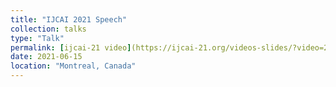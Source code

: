 ```yaml
---
title: "IJCAI 2021 Speech"
collection: talks
type: "Talk"
permalink: [ijcai-21 video](https://ijcai-21.org/videos-slides/?video=2149)
date: 2021-06-15
location: "Montreal, Canada"
---
```

